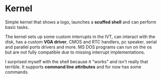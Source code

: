 # Kernel


Simple kernel that shows a logo, launches a **scuffed shell** and can perform basic tasks.

The kernel sets up some custom interrupts in the IVT, can interact with the disk, has a custom **VGA driver**, CMOS and RTC handlers, pc speaker, serial and parallel ports drivers and more. MS DOS programs can run on the os but are not fully compatible due to missing interrupt implementations.

I surprised myself with the shell because it "works" and isn't really that terrible. It supports **command line attributes** and for now has some commands.